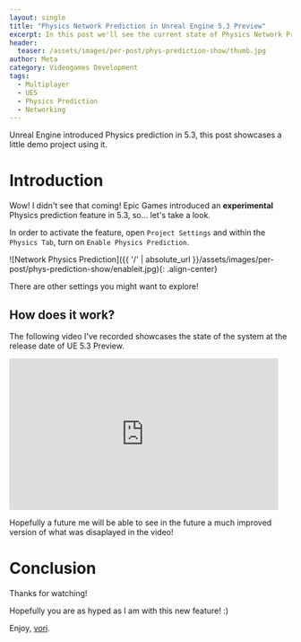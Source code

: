 ```yaml
---
layout: single
title: "Physics Network Prediction in Unreal Engine 5.3 Preview"
excerpt: In this post we'll see the current state of Physics Network Prediction in UE 5.3 Preview.
header:
  teaser: /assets/images/per-post/phys-prediction-show/thumb.jpg
author: Meta
category: Videogames Development
tags:
  - Multiplayer
  - UE5
  - Physics Prediction
  - Networking
---
```


Unreal Engine introduced Physics prediction in 5.3, this post showcases a little demo project using it.

# Introduction

Wow! I didn't see that coming! Epic Games introduced an **experimental** Physics prediction feature in 5.3, so... let's take a look.

In order to activate the feature, open `Project Settings` and within the `Physics Tab`, turn on `Enable Physics Prediction`.

![Network Physics Prediction]({{ '/' | absolute_url }}/assets/images/per-post/phys-prediction-show/enableit.jpg){: .align-center}

There are other settings you might want to explore!

## How does it work?

The following video I've recorded showcases the state of the system at the release date of UE 5.3 Preview. 

<iframe width="480" height="270" src="https://www.youtube.com/embed/py2WbMj1afw" frameborder="0" allow="autoplay; encrypted-media" allowfullscreen></iframe>

Hopefully a future me will be able to see in the future a much improved version of what was disaplayed in the video!

# Conclusion

Thanks for watching! 

Hopefully you are as hyped as I am with this new feature! :)

Enjoy, [vori](https://twitter.com/vorixo).